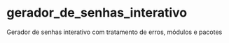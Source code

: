 # gerador_de_senhas_interativo
Gerador de senhas interativo com tratamento de erros, módulos e pacotes

